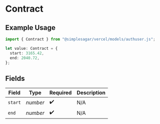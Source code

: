 # Contract

## Example Usage

```typescript
import { Contract } from "@simplesagar/vercel/models/authuser.js";

let value: Contract = {
  start: 3165.42,
  end: 2040.72,
};
```

## Fields

| Field              | Type               | Required           | Description        |
| ------------------ | ------------------ | ------------------ | ------------------ |
| `start`            | *number*           | :heavy_check_mark: | N/A                |
| `end`              | *number*           | :heavy_check_mark: | N/A                |